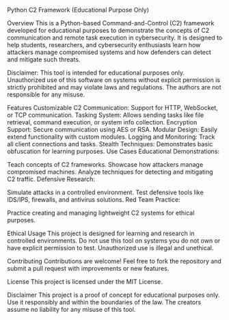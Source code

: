 Python C2 Framework (Educational Purpose Only)

Overview
This is a Python-based Command-and-Control (C2) framework developed for educational purposes to demonstrate the concepts of C2 communication and remote task execution in cybersecurity. It is designed to help students, researchers, and cybersecurity enthusiasts learn how attackers manage compromised systems and how defenders can detect and mitigate such threats.

Disclaimer: This tool is intended for educational purposes only. Unauthorized use of this software on systems without explicit permission is strictly prohibited and may violate laws and regulations. The authors are not responsible for any misuse.

Features
Customizable C2 Communication: Support for HTTP, WebSocket, or TCP communication.
Tasking System: Allows sending tasks like file retrieval, command execution, or system info collection.
Encryption Support: Secure communication using AES or RSA.
Modular Design: Easily extend functionality with custom modules.
Logging and Monitoring: Track all client connections and tasks.
Stealth Techniques: Demonstrates basic obfuscation for learning purposes.
Use Cases
Educational Demonstrations:

Teach concepts of C2 frameworks.
Showcase how attackers manage compromised machines.
Analyze techniques for detecting and mitigating C2 traffic.
Defensive Research:

Simulate attacks in a controlled environment.
Test defensive tools like IDS/IPS, firewalls, and antivirus solutions.
Red Team Practice:

Practice creating and managing lightweight C2 systems for ethical purposes.


Ethical Usage
This project is designed for learning and research in controlled environments. Do not use this tool on systems you do not own or have explicit permission to test. Unauthorized use is illegal and unethical.

Contributing
Contributions are welcome! Feel free to fork the repository and submit a pull request with improvements or new features.

License
This project is licensed under the MIT License.

Disclaimer
This project is a proof of concept for educational purposes only. Use it responsibly and within the boundaries of the law. The creators assume no liability for any misuse of this tool.

